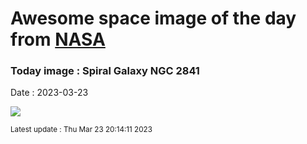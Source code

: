 
# Awesome space image of the day from [NASA](https://api.nasa.gov/)

### Today image : Spiral Galaxy NGC 2841
Date : 2023-03-23

![](https://apod.nasa.gov/apod/image/2303/NGC2841_1024.jpg)

<small>Latest update : Thu Mar 23 20:14:11 2023</small>
        